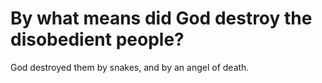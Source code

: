 # By what means did God destroy the disobedient people?

God destroyed them by snakes, and by an angel of death.
